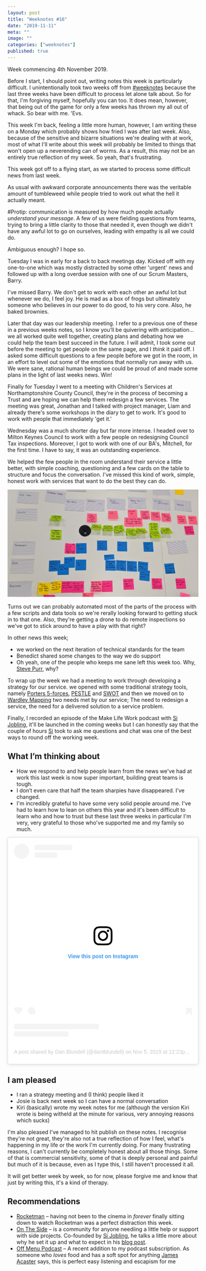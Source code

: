 ```yaml
---
layout: post
title: "Weeknotes #16"
date: "2019-11-11"
meta: ""
image: ""
categories: ["weeknotes"]
published: true
---
```


Week commencing 4th November 2019.

Before I start, I should point out, writing notes this week is particularly difficult. I unintentionally took two weeks off from [#weeknotes][weeknotes] because the last three weeks have been difficult to process let alone talk about. So for that, I'm forgiving myself, hopefully you can too. It does mean, however, that being out of the game for only a few weeks has thrown my all out of whack. So bear with me. 'Evs.

This week I'm back, feeling a little more human, however, I am writing these on a Monday which probably shows how fried I was after last week. Also, because of the sensitive and bizarre situations we're dealing with at work, most of what I'll write about this week will probably be limited to things that won't open up a neverending can of worms. As a result, this may not be an entirely true reflection of my week. So yeah, that's frustrating.

This week got off to a flying start, as we started to process some difficult news from last week.

As usual with awkward corporate announcements there was the veritable amount of tumbleweed while people tried to work out what the hell it actually meant.

#Protip: communication is measured by how much people actually _understand your message_. A few of us were fielding questions from teams, trying to bring a little clarity to those that needed it, even though we didn't have any awful lot to go on ourselves, leading with empathy is all we could do.

Ambiguous enough? I hope so.

Tuesday I was in early for a back to back meetings day. Kicked off with my one-to-one which was mostly distracted by some other 'urgent' news and followed up with a long overdue session with one of our Scrum Masters, Barry. 

I've missed Barry. We don't get to work with each other an awful lot but whenever we do, I feel joy. He is mad as a box of frogs but ultimately someone who believes in our power to do good, to his very core. Also, he baked brownies.

Later that day was our leadership meeting. I refer to a previous one of these in a previous weeks notes, so I know you’ll be quivering with anticipation... we all worked quite well together, creating plans and debating how we could help the team best succeed in the future. I will admit, I took some out before the meeting to get people on the same page, and I _think_ it paid off. I asked some difficult questions to a few people before we got in the room, in an effort to level out some of the emotions that normally run away with us. We were sane, rational human beings we could be proud of and made some plans in the light of last weeks news. Win!

Finally for Tuesday I went to a meeting with Children's Services at Northamptonshire County Council, they're in the process of becoming a Trust and are hoping we can help them redesign a few services. The meeting was great, Jonathan and I talked with project manager, Liam and already there's some workshops in the diary to get to work. It's good to work with people that immediately 'get it.'

Wednesday was a much shorter day but far more intense. I headed over to Milton Keynes Council to work with a few people on redesigning Council Tax inspections. Moreover, I got to work with one of our BA's, Mitchell, for the first time. I have to say, it was an outstanding experience. 

We helped the few people in the room understand their service a little better, with simple coaching, questioning and a few cards on the table to structure and focus the conversation. I've missed this kind of work, simple, honest work with services that want to do the best they can do.

![ctax-workshop-img]

Turns out we can probably automated most of the parts of the process with a few scripts and data tools so we're rerally looking forward to getting stuck in to that one. Also, they're getting a drone to do remote inspections so we've got to stick around to have a play with that right?

In other news this week; 
* we worked on the next iteration of technical standards for the team
* Benedict shared some changes to the way we do support
* Oh yeah, one of the people who keeps me sane left this week too. Why, [Steve Purr][steve], why? 

To wrap up the week we had a meeting to work through developing a strategy for our service. we opened with some traditional strategy tools, namely [Porters 5-forces][porters-5-forces], [PESTLE][pestle] and [SWOT][swot] and then we moved on to [Wardley Mapping][wardley-mapping] two needs met by our service; The need to redesign a service, the need for a delivered solution to a service problem.

Finally, I recorded an episode of the Make Life Work podcast with [Si Jobling][si-twitter], it'll be launched in the coming weeks but I can honestly say that the couple of hours [Si][si-twitter] took to ask me questions and chat was one of the best ways to round off the working week.

## What I’m thinking about
* How we respond to and help people learn from the news we've had at work this last week is now super important, building great teams is tough.
* I don’t even care that half the team sharpies have disappeared. I’ve changed.
* I'm incredibly grateful to have some very solid people around me. I've had to learn how to lean on others this year and it's been difficult to learn who and how to trust but these last three weeks in particular I'm very, very grateful to those who've supported me and my family so much.

<blockquote class="instagram-media" data-instgrm-permalink="https://www.instagram.com/p/B4fzwfrBWcR/?utm_source=ig_embed&amp;utm_campaign=loading" data-instgrm-version="12" style=" background:#FFF; border:0; border-radius:3px; box-shadow:0 0 1px 0 rgba(0,0,0,0.5),0 1px 10px 0 rgba(0,0,0,0.15); margin: 1px; max-width:540px; min-width:326px; padding:0; width:99.375%; width:-webkit-calc(100% - 2px); width:calc(100% - 2px);"><div style="padding:16px;"> <a href="https://www.instagram.com/p/B4fzwfrBWcR/?utm_source=ig_embed&amp;utm_campaign=loading" style=" background:#FFFFFF; line-height:0; padding:0 0; text-align:center; text-decoration:none; width:100%;" target="_blank"> <div style=" display: flex; flex-direction: row; align-items: center;"> <div style="background-color: #F4F4F4; border-radius: 50%; flex-grow: 0; height: 40px; margin-right: 14px; width: 40px;"></div> <div style="display: flex; flex-direction: column; flex-grow: 1; justify-content: center;"> <div style=" background-color: #F4F4F4; border-radius: 4px; flex-grow: 0; height: 14px; margin-bottom: 6px; width: 100px;"></div> <div style=" background-color: #F4F4F4; border-radius: 4px; flex-grow: 0; height: 14px; width: 60px;"></div></div></div><div style="padding: 19% 0;"></div> <div style="display:block; height:50px; margin:0 auto 12px; width:50px;"><svg width="50px" height="50px" viewBox="0 0 60 60" version="1.1" xmlns="https://www.w3.org/2000/svg" xmlns:xlink="https://www.w3.org/1999/xlink"><g stroke="none" stroke-width="1" fill="none" fill-rule="evenodd"><g transform="translate(-511.000000, -20.000000)" fill="#000000"><g><path d="M556.869,30.41 C554.814,30.41 553.148,32.076 553.148,34.131 C553.148,36.186 554.814,37.852 556.869,37.852 C558.924,37.852 560.59,36.186 560.59,34.131 C560.59,32.076 558.924,30.41 556.869,30.41 M541,60.657 C535.114,60.657 530.342,55.887 530.342,50 C530.342,44.114 535.114,39.342 541,39.342 C546.887,39.342 551.658,44.114 551.658,50 C551.658,55.887 546.887,60.657 541,60.657 M541,33.886 C532.1,33.886 524.886,41.1 524.886,50 C524.886,58.899 532.1,66.113 541,66.113 C549.9,66.113 557.115,58.899 557.115,50 C557.115,41.1 549.9,33.886 541,33.886 M565.378,62.101 C565.244,65.022 564.756,66.606 564.346,67.663 C563.803,69.06 563.154,70.057 562.106,71.106 C561.058,72.155 560.06,72.803 558.662,73.347 C557.607,73.757 556.021,74.244 553.102,74.378 C549.944,74.521 548.997,74.552 541,74.552 C533.003,74.552 532.056,74.521 528.898,74.378 C525.979,74.244 524.393,73.757 523.338,73.347 C521.94,72.803 520.942,72.155 519.894,71.106 C518.846,70.057 518.197,69.06 517.654,67.663 C517.244,66.606 516.755,65.022 516.623,62.101 C516.479,58.943 516.448,57.996 516.448,50 C516.448,42.003 516.479,41.056 516.623,37.899 C516.755,34.978 517.244,33.391 517.654,32.338 C518.197,30.938 518.846,29.942 519.894,28.894 C520.942,27.846 521.94,27.196 523.338,26.654 C524.393,26.244 525.979,25.756 528.898,25.623 C532.057,25.479 533.004,25.448 541,25.448 C548.997,25.448 549.943,25.479 553.102,25.623 C556.021,25.756 557.607,26.244 558.662,26.654 C560.06,27.196 561.058,27.846 562.106,28.894 C563.154,29.942 563.803,30.938 564.346,32.338 C564.756,33.391 565.244,34.978 565.378,37.899 C565.522,41.056 565.552,42.003 565.552,50 C565.552,57.996 565.522,58.943 565.378,62.101 M570.82,37.631 C570.674,34.438 570.167,32.258 569.425,30.349 C568.659,28.377 567.633,26.702 565.965,25.035 C564.297,23.368 562.623,22.342 560.652,21.575 C558.743,20.834 556.562,20.326 553.369,20.18 C550.169,20.033 549.148,20 541,20 C532.853,20 531.831,20.033 528.631,20.18 C525.438,20.326 523.257,20.834 521.349,21.575 C519.376,22.342 517.703,23.368 516.035,25.035 C514.368,26.702 513.342,28.377 512.574,30.349 C511.834,32.258 511.326,34.438 511.181,37.631 C511.035,40.831 511,41.851 511,50 C511,58.147 511.035,59.17 511.181,62.369 C511.326,65.562 511.834,67.743 512.574,69.651 C513.342,71.625 514.368,73.296 516.035,74.965 C517.703,76.634 519.376,77.658 521.349,78.425 C523.257,79.167 525.438,79.673 528.631,79.82 C531.831,79.965 532.853,80.001 541,80.001 C549.148,80.001 550.169,79.965 553.369,79.82 C556.562,79.673 558.743,79.167 560.652,78.425 C562.623,77.658 564.297,76.634 565.965,74.965 C567.633,73.296 568.659,71.625 569.425,69.651 C570.167,67.743 570.674,65.562 570.82,62.369 C570.966,59.17 571,58.147 571,50 C571,41.851 570.966,40.831 570.82,37.631"></path></g></g></g></svg></div><div style="padding-top: 8px;"> <div style=" color:#3897f0; font-family:Arial,sans-serif; font-size:14px; font-style:normal; font-weight:550; line-height:18px;"> View this post on Instagram</div></div><div style="padding: 12.5% 0;"></div> <div style="display: flex; flex-direction: row; margin-bottom: 14px; align-items: center;"><div> <div style="background-color: #F4F4F4; border-radius: 50%; height: 12.5px; width: 12.5px; transform: translateX(0px) translateY(7px);"></div> <div style="background-color: #F4F4F4; height: 12.5px; transform: rotate(-45deg) translateX(3px) translateY(1px); width: 12.5px; flex-grow: 0; margin-right: 14px; margin-left: 2px;"></div> <div style="background-color: #F4F4F4; border-radius: 50%; height: 12.5px; width: 12.5px; transform: translateX(9px) translateY(-18px);"></div></div><div style="margin-left: 8px;"> <div style=" background-color: #F4F4F4; border-radius: 50%; flex-grow: 0; height: 20px; width: 20px;"></div> <div style=" width: 0; height: 0; border-top: 2px solid transparent; border-left: 6px solid #f4f4f4; border-bottom: 2px solid transparent; transform: translateX(16px) translateY(-4px) rotate(30deg)"></div></div><div style="margin-left: auto;"> <div style=" width: 0px; border-top: 8px solid #F4F4F4; border-right: 8px solid transparent; transform: translateY(16px);"></div> <div style=" background-color: #F4F4F4; flex-grow: 0; height: 12px; width: 16px; transform: translateY(-4px);"></div> <div style=" width: 0; height: 0; border-top: 8px solid #F4F4F4; border-left: 8px solid transparent; transform: translateY(-4px) translateX(8px);"></div></div></div> <div style="display: flex; flex-direction: column; flex-grow: 1; justify-content: center; margin-bottom: 24px;"> <div style=" background-color: #F4F4F4; border-radius: 4px; flex-grow: 0; height: 14px; margin-bottom: 6px; width: 224px;"></div> <div style=" background-color: #F4F4F4; border-radius: 4px; flex-grow: 0; height: 14px; width: 144px;"></div></div></a><p style=" color:#c9c8cd; font-family:Arial,sans-serif; font-size:14px; line-height:17px; margin-bottom:0; margin-top:8px; overflow:hidden; padding:8px 0 7px; text-align:center; text-overflow:ellipsis; white-space:nowrap;"><a href="https://www.instagram.com/p/B4fzwfrBWcR/?utm_source=ig_embed&amp;utm_campaign=loading" style=" color:#c9c8cd; font-family:Arial,sans-serif; font-size:14px; font-style:normal; font-weight:normal; line-height:17px; text-decoration:none;" target="_blank">A post shared by Dan Blundell (@dantblundell)</a> on <time style=" font-family:Arial,sans-serif; font-size:14px; line-height:17px;" datetime="2019-11-05T20:23:02+00:00">Nov 5, 2019 at 12:23pm PST</time></p></div></blockquote> <script async src="//www.instagram.com/embed.js"></script>

## I am pleased
* I ran a strategy meeting and (I think) people liked it
* Josie is back next week so I can have a normal conversation
* Kiri (basically) wrote my week notes for me (although the version Kiri wrote is being witheld at the minute for various, very annoying reasons which sucks)

I'm also pleased I've managed to hit publish on these notes. I recognise they're not great, they're also not a true reflection of how I feel, what's happening in my life or the work I'm currently doing. For many frustrating reasons, I can't currently be completely honest about all those things. Some of that is commercial sensitivity, some of that is deeply personal and painful but much of it is because, even as I type this, I still haven't processed it all.

It will get better week by week, so for now, please forgive me and know that just by writing this, it's a kind of therapy.

## Recommendations
* [Rocketman][rocketman] – having not been to the cinema in _forever_ finally sitting down to watch Rocketman was a perfect distraction this week.
* [On The Side][on-the-side] – is a community for anyone neediing a little help or support with side projects. Co-founded by [Si Jobling][si-twitter], he talks a little more about why he set it up and what to expect in his [blog post][on-the-side].
* [Off Menu Podcast][off-menu] – A recent addition to my podcast subscription. As someone who _loves_ food and has a soft spot for anything [James Acaster][james-acaster] says, this is perfect easy listening and escapism for me

[porters-5-forces]: https://en.wikipedia.org/wiki/Porter%27s_five_forces_analysis
[swot]: https://en.wikipedia.org/wiki/SWOT_analysis
[pestle]: https://en.wikipedia.org/wiki/PEST_analysis
[steve]: https://www.twitter.com/sdpurr
[ccc]: https://www.cambridgeshire.gov.uk
[me-twitter]: https://www.twitter.com/danblundell
[si-twitter]: https://twitter.com/si
[on-the-side]: https://sijobling.com/portfolio/on-the-side/
[rocketman]: https://www.imdb.com/title/tt2066051/
[weeknotes]: https://weeknot.es/
[wardley-mapping]: https://en.wikipedia.org/wiki/Wardley_map
[ctax-workshop-img]: /img/content/weeknotes-16-ctax-inspections.jpg
[off-menu]: https://www.offmenupodcast.co.uk/
[james-acaster]: https://www.jamesacaster.com/